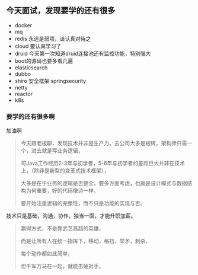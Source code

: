 ## 今天面试，发现要学的还有很多
- docker
- mq
- redis 永远是弱项，该认真对待之
- cloud 要认真学习了
- druid 今天第一次知道druid连接池还有监控功能，特别强大
- boot的源码也要多看几遍
- elasticsearch 
- dubbo
- shiro 安全框架 springsecurity
- netty
- reactor
- k8s  


###   要学的还有很多啊

加油啊

>  今天跟老板聊，发现技术并非是生产力，去公司大多是板砖，架构师只需一个，进去就是写业务逻辑，
>
> 可Java工作经历2-3年与初学者，5-6年与初学者的差距巨大并非在技术上，（除非是新型的变革式技术框架），
>
> 大多是在于业务的逻辑是否健全，要多方面考虑，也就是设计模式与数据结构为何重要，好的代码像诗一样。
>
> 要开始注重逻辑的完整性，而不只是功能的实现与否。



技术只是基础，沟通，协作，独当一面，才能升职加薪。



> 赢得方式，不是靠武艺高超的英雄，
>
> 而是让所有人在统一指挥下，移动，格挡，举矛，刺杀，
>
> 每个动作都如此简单，
>
> 但千军万马在一起，就能击破对手。